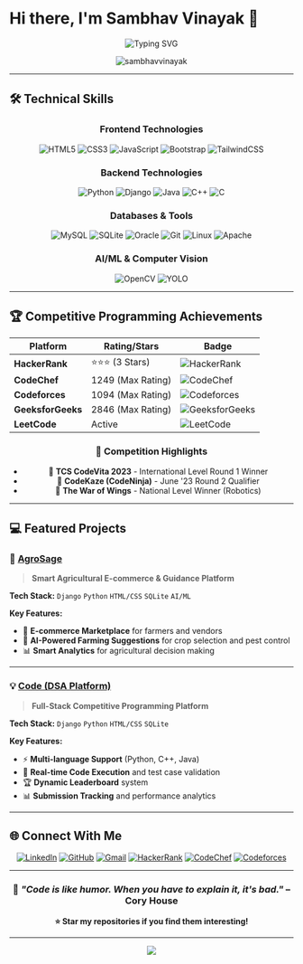 # Hi there, I'm Sambhav Vinayak 👋

<div align="center">
  <img src="https://readme-typing-svg.herokuapp.com?font=Fira+Code&pause=1000&color=2E97F7&center=true&vCenter=true&width=435&lines=Full+Stack+Developer;Problem+Solver;Competitive+Programmer;AI+Enthusiast" alt="Typing SVG" />
</div>

<p align="center">
  <img src="https://komarev.com/ghpvc/?username=sambhavvinayak&label=Profile%20views&color=0e75b6&style=flat" alt="sambhavvinayak" />
</p>

---

## 🛠️ Technical Skills

<div align="center">

### Frontend Technologies
![HTML5](https://img.shields.io/badge/html5-%23E34F26.svg?style=for-the-badge&logo=html5&logoColor=white)
![CSS3](https://img.shields.io/badge/css3-%231572B6.svg?style=for-the-badge&logo=css3&logoColor=white)
![JavaScript](https://img.shields.io/badge/javascript-%23323330.svg?style=for-the-badge&logo=javascript&logoColor=%23F7DF1E)
![Bootstrap](https://img.shields.io/badge/bootstrap-%23563D7C.svg?style=for-the-badge&logo=bootstrap&logoColor=white)
![TailwindCSS](https://img.shields.io/badge/tailwindcss-%2338B2AC.svg?style=for-the-badge&logo=tailwind-css&logoColor=white)

### Backend Technologies
![Python](https://img.shields.io/badge/python-3670A0?style=for-the-badge&logo=python&logoColor=ffdd54)
![Django](https://img.shields.io/badge/django-%23092E20.svg?style=for-the-badge&logo=django&logoColor=white)
![Java](https://img.shields.io/badge/java-%23ED8B00.svg?style=for-the-badge&logo=java&logoColor=white)
![C++](https://img.shields.io/badge/c++-%2300599C.svg?style=for-the-badge&logo=c%2B%2B&logoColor=white)
![C](https://img.shields.io/badge/c-%2300599C.svg?style=for-the-badge&logo=c&logoColor=white)

### Databases & Tools
![MySQL](https://img.shields.io/badge/mysql-%2300f.svg?style=for-the-badge&logo=mysql&logoColor=white)
![SQLite](https://img.shields.io/badge/sqlite-%2307405e.svg?style=for-the-badge&logo=sqlite&logoColor=white)
![Oracle](https://img.shields.io/badge/Oracle-F80000?style=for-the-badge&logo=oracle&logoColor=white)
![Git](https://img.shields.io/badge/git-%23F05033.svg?style=for-the-badge&logo=git&logoColor=white)
![Linux](https://img.shields.io/badge/Linux-FCC624?style=for-the-badge&logo=linux&logoColor=black)
![Apache](https://img.shields.io/badge/apache-%23D42029.svg?style=for-the-badge&logo=apache&logoColor=white)

### AI/ML & Computer Vision
![OpenCV](https://img.shields.io/badge/opencv-%23white.svg?style=for-the-badge&logo=opencv&logoColor=white)
![YOLO](https://img.shields.io/badge/YOLO-%23000000.svg?style=for-the-badge&logo=yolo&logoColor=white)

</div>

---

## 🏆 Competitive Programming Achievements

<div align="center">

| Platform | Rating/Stars | Badge |
|----------|-------------|-------|
| **HackerRank** | ⭐⭐⭐ (3 Stars) | ![HackerRank](https://img.shields.io/badge/-Hackerrank-2EC866?style=for-the-badge&logo=HackerRank&logoColor=white) |
| **CodeChef** | 1249 (Max Rating) | ![CodeChef](https://img.shields.io/badge/CodeChef-%23964B00.svg?style=for-the-badge&logo=CodeChef&logoColor=white) |
| **Codeforces** | 1094 (Max Rating) | ![Codeforces](https://img.shields.io/badge/Codeforces-445f9d?style=for-the-badge&logo=Codeforces&logoColor=white) |
| **GeeksforGeeks** | 2846 (Max Rating) | ![GeeksforGeeks](https://img.shields.io/badge/GeeksforGeeks-gray?style=for-the-badge&logo=geeksforgeeks&logoColor=35914c) |
| **LeetCode** | Active | ![LeetCode](https://img.shields.io/badge/LeetCode-000000?style=for-the-badge&logo=LeetCode&logoColor=#d16c06) |

### 🎯 Competition Highlights
- 🥇 **TCS CodeVita 2023** - International Level Round 1 Winner
- 🏅 **CodeKaze (CodeNinja)** - June '23 Round 2 Qualifier
- 🤖 **The War of Wings** - National Level Winner (Robotics)

</div>

---

## 💻 Featured Projects

### 🌾 [AgroSage](https://github.com/AIWizard47/Agrosage) 
> **Smart Agricultural E-commerce & Guidance Platform**

**Tech Stack:** `Django` `Python` `HTML/CSS` `SQLite` `AI/ML`

**Key Features:**
- 🛒 **E-commerce Marketplace** for farmers and vendors
- 🤖 **AI-Powered Farming Suggestions** for crop selection and pest control
- 📊 **Smart Analytics** for agricultural decision making

  
---

### 💡 [Code (DSA Platform)](https://github.com/AIWizard47/Code)
> **Full-Stack Competitive Programming Platform**

**Tech Stack:** `Django` `Python` `HTML/CSS` `SQLite`

**Key Features:**
- ⚡ **Multi-language Support** (Python, C++, Java)
- 🧪 **Real-time Code Execution** and test case validation
- 🏆 **Dynamic Leaderboard** system
- 📊 **Submission Tracking** and performance analytics

---

## 🌐 Connect With Me

<div align="center">

[![LinkedIn](https://img.shields.io/badge/LinkedIn-%230077B5.svg?style=for-the-badge&logo=linkedin&logoColor=white)](https://linkedin.com/in/sambhavvinayak)
[![GitHub](https://img.shields.io/badge/github-%23121011.svg?style=for-the-badge&logo=github&logoColor=white)](https://github.com/sambhavvinayak)
[![Gmail](https://img.shields.io/badge/Gmail-D14836?style=for-the-badge&logo=gmail&logoColor=white)](mailto:sambhavvinayak123@gmail.com)
[![HackerRank](https://img.shields.io/badge/-Hackerrank-2EC866?style=for-the-badge&logo=HackerRank&logoColor=white)](https://hackerrank.com/sambhavvinayak)
[![CodeChef](https://img.shields.io/badge/CodeChef-%23964B00.svg?style=for-the-badge&logo=CodeChef&logoColor=white)](https://codechef.com/users/sambhavvinayak)
[![Codeforces](https://img.shields.io/badge/Codeforces-445f9d?style=for-the-badge&logo=Codeforces&logoColor=white)](https://codeforces.com/profile/sambhavvinayak)

</div>

---

<div align="center">

### 💭 *"Code is like humor. When you have to explain it, it's bad."* – Cory House

**⭐ Star my repositories if you find them interesting!**

</div>

---

<div align="center">
  <img src="https://capsule-render.vercel.app/api?type=waving&color=gradient&height=100&section=footer"/>
</div>
